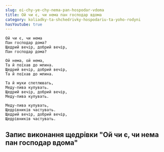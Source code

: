 ```yaml
---
slug: oi-chy-ye-chy-nema-pan-hospodar-vdoma
title: Ой чи є, чи нема пан господар вдома
category: koliadky-ta-shchedrivky-hospodariu-ta-yoho-rodyni
hasYoutube: true
---
```

```
Ой чи є, чи нема
Пан господар дома?
Щедрий вечір, добрий вечір,
Пан господар дома?
```

```
Ой нема, ой нема,
Та й поїхав до млина.
Щедрий вечір, добрий вечір,
Та й поїхав до млина.
```

```
Та й муки спетлювать,
Меду-пива купувать.
Щедрий вечір, добрий вечір,
Меду-пива купувать.
```

```
Меду-пива купувать,
Щедрівників частувать.
Щедрий вечір, добрий вечір,
Щедрівників частувать.
```

## Запис виконання щедрівки "Ой чи є, чи нема пан господар вдома"

<YoutubeIframe id="wQrXybA2CoQ" className="md:w-4/5" />
